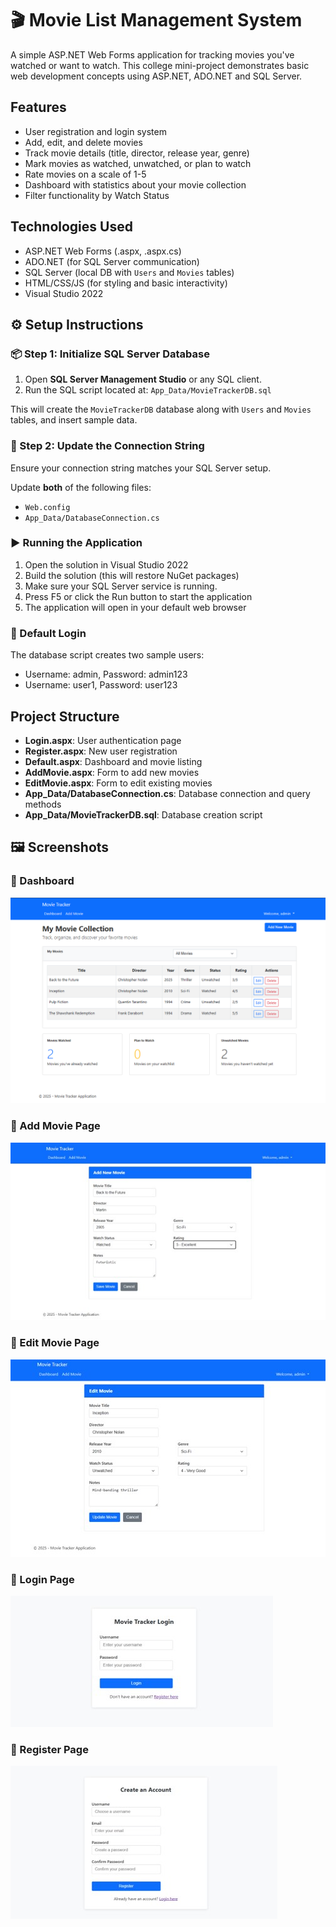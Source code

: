 # 🎬 Movie List Management System

A simple ASP.NET Web Forms application for tracking movies you've watched or want to watch. This college mini-project demonstrates basic web development concepts using ASP.NET, ADO.NET and SQL Server.

## Features

- User registration and login system
- Add, edit, and delete movies
- Track movie details (title, director, release year, genre)
- Mark movies as watched, unwatched, or plan to watch
- Rate movies on a scale of 1-5
- Dashboard with statistics about your movie collection
- Filter functionality by Watch Status

## Technologies Used

- ASP.NET Web Forms (.aspx, .aspx.cs)
- ADO.NET (for SQL Server communication)
- SQL Server (local DB with `Users` and `Movies` tables)
- HTML/CSS/JS (for styling and basic interactivity)
- Visual Studio 2022

## ⚙️ Setup Instructions

### 📦 Step 1: Initialize SQL Server Database

1. Open **SQL Server Management Studio** or any SQL client.
2. Run the SQL script located at: `App_Data/MovieTrackerDB.sql`

This will create the `MovieTrackerDB` database along with `Users` and `Movies` tables, and insert sample data.


### 🔧 Step 2: Update the Connection String

Ensure your connection string matches your SQL Server setup.

Update **both** of the following files:
- `Web.config`
- `App_Data/DatabaseConnection.cs`

### ▶️ Running the Application

1. Open the solution in Visual Studio 2022
2. Build the solution (this will restore NuGet packages)
3. Make sure your SQL Server service is running.
4. Press F5 or click the Run button to start the application
5. The application will open in your default web browser

### 🔐 Default Login

The database script creates two sample users:
- Username: admin, Password: admin123
- Username: user1, Password: user123

##  Project Structure

- **Login.aspx**: User authentication page
- **Register.aspx**: New user registration
- **Default.aspx**: Dashboard and movie listing
- **AddMovie.aspx**: Form to add new movies
- **EditMovie.aspx**: Form to edit existing movies
- **App_Data/DatabaseConnection.cs**: Database connection and query methods
- **App_Data/MovieTrackerDB.sql**: Database creation script

## 🖼️ Screenshots
### 🔹 Dashboard 
![Dashboard](screenshots/dashboard.png)

### 🔹 Add Movie Page
![Add Movie](screenshots/AddMovie.jpg)

### 🔹 Edit Movie Page
![Edit Movie](screenshots/EditMovie.jpg)

### 🔹 Login Page
![Login](screenshots/Login.jpg)

### 🔹 Register Page
![Register ](screenshots/Register.jpg)
